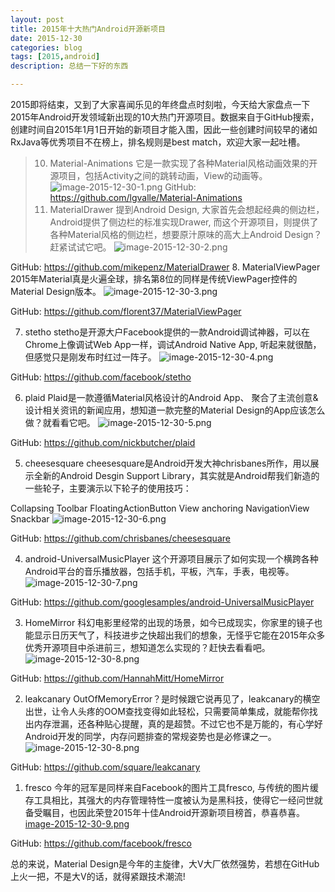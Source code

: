 ```yaml
---
layout: post
title: 2015年十大热门Android开源新项目
date: 2015-12-30
categories: blog
tags: [2015,android]
description: 总结一下好的东西

---
```


2015即将结束，又到了大家喜闻乐见的年终盘点时刻啦，今天给大家盘点一下2015年Android开发领域新出现的10大热门开源项目。数据来自于GitHub搜索，创建时间自2015年1月1日开始的新项目才能入围，因此一些创建时间较早的诸如RxJava等优秀项目不在榜上，排名规则是best match，欢迎大家一起吐槽。
>10. Material-Animations
它是一款实现了各种Material风格动画效果的开源项目，包括Activity之间的跳转动画，View的动画等。
![image-2015-12-30-1.png](http://upload-images.jianshu.io/upload_images/1263819-a2def6efed8ff930.gif?imageMogr2/auto-orient/strip)
GitHub: https://github.com/lgvalle/Material-Animations
>9. MaterialDrawer
提到Android Design, 大家首先会想起经典的侧边栏，Android提供了侧边栏的标准实现Drawer, 而这个开源项目，则提供了各种Material风格的侧边栏，想要原汁原味的高大上Android Design？赶紧试试它吧。
![image-2015-12-30-2.png](http://upload-images.jianshu.io/upload_images/1263819-db9d3ef3fb1f0fce.jpg?imageMogr2/auto-orient/strip|imageView2/2/w/1240)

GitHub: https://github.com/mikepenz/MaterialDrawer
8. MaterialViewPager
2015年Material真是火遍全球，排名第8位的同样是传统ViewPager控件的Material Design版本。
![image-2015-12-30-3.png](http://upload-images.jianshu.io/upload_images/1263819-00652211d7a83501.png?imageMogr2/auto-orient/strip|imageView2/2/w/1240)

GitHub: https://github.com/florent37/MaterialViewPager

7. stetho
stetho是开源大户Facebook提供的一款Android调试神器，可以在Chrome上像调试Web App一样，调试Android Native App, 听起来就很酷，但感觉只是刚发布时红过一阵子。
![image-2015-12-30-4.png](http://upload-images.jianshu.io/upload_images/1263819-156946bb4e1cd0fb.png?imageMogr2/auto-orient/strip|imageView2/2/w/1240)

GitHub: https://github.com/facebook/stetho

6. plaid
Plaid是一款遵循Material风格设计的Android App、 聚合了主流创意&设计相关资讯的新闻应用，想知道一款完整的Material Design的App应该怎么做？就看看它吧。
![image-2015-12-30-5.png](http://upload-images.jianshu.io/upload_images/1263819-cddd35e3c0a58859.png?imageMogr2/auto-orient/strip|imageView2/2/w/1240)

GitHub: https://github.com/nickbutcher/plaid

5. cheesesquare
cheesesquare是Android开发大神chrisbanes所作，用以展示全新的Android Desgin Support Library，其实就是Android帮我们新造的一些轮子，主要演示以下轮子的使用技巧：

Collapsing Toolbar
FloatingActionButton
View anchoring
NavigationView
Snackbar
![image-2015-12-30-6.png](http://upload-images.jianshu.io/upload_images/1263819-617f60b0b0c99d6b.png?imageMogr2/auto-orient/strip|imageView2/2/w/1240)

GitHub: https://github.com/chrisbanes/cheesesquare

4. android-UniversalMusicPlayer
这个开源项目展示了如何实现一个横跨各种Android平台的音乐播放器，包括手机，平板，汽车，手表，电视等。
![image-2015-12-30-7.png](http://upload-images.jianshu.io/upload_images/1263819-5c2ed5f14920965e.png?imageMogr2/auto-orient/strip|imageView2/2/w/1240)

GitHub: https://github.com/googlesamples/android-UniversalMusicPlayer

3. HomeMirror
科幻电影里经常的出现的场景，如今已成现实，你家里的镜子也能显示日历天气了，科技进步之快超出我们的想象，无怪乎它能在2015年众多优秀开源项目中杀进前三，想知道怎么实现的？赶快去看看吧。
![image-2015-12-30-8.png](http://upload-images.jianshu.io/upload_images/1263819-8bd04e3a8c647555.jpg?imageMogr2/auto-orient/strip|imageView2/2/w/1240)

GitHub: https://github.com/HannahMitt/HomeMirror

2. leakcanary
OutOfMemoryError？是时候跟它说再见了，leakcanary的横空出世，让令人头疼的OOM查找变得如此轻松，只需要简单集成，就能帮你找出内存泄漏，还各种贴心提醒，真的是超赞。不过它也不是万能的，有心学好Android开发的同学，内存问题排查的常规姿势也是必修课之一。
![image-2015-12-30-8.png](http://upload-images.jianshu.io/upload_images/1263819-401afc50067dc0eb.png?imageMogr2/auto-orient/strip|imageView2/2/w/1240)

GitHub: https://github.com/square/leakcanary

1. fresco
今年的冠军是同样来自Facebook的图片工具fresco, 与传统的图片缓存工具相比，其强大的内存管理特性一度被认为是黑科技，使得它一经问世就备受瞩目，也因此荣登2015年十佳Android开源新项目榜首，恭喜恭喜。
[image-2015-12-30-9.png](http://upload-images.jianshu.io/upload_images/1263819-a367154693f6f4b9.png?imageMogr2/auto-orient/strip|imageView2/2/w/1240)

GitHub: https://github.com/facebook/fresco

总的来说，Material Design是今年的主旋律，大V大厂依然强势，若想在GitHub上火一把，不是大V的话，就得紧跟技术潮流!









